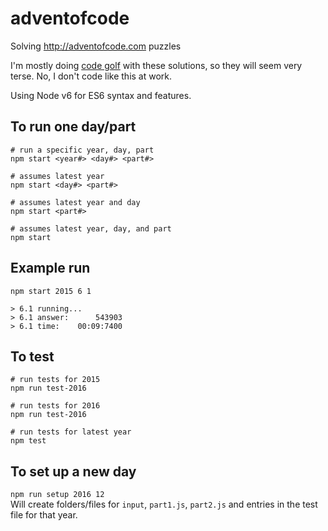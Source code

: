 # adventofcode
Solving http://adventofcode.com puzzles

I'm mostly doing [code golf](https://en.wikipedia.org/wiki/Code_golf) with these solutions, so they will seem very terse.
No, I don't code like this at work.

Using Node v6 for ES6 syntax and features.

To run one day/part
---
```
# run a specific year, day, part
npm start <year#> <day#> <part#>
 
# assumes latest year
npm start <day#> <part#>
 
# assumes latest year and day
npm start <part#>
 
# assumes latest year, day, and part
npm start
```

Example run
---
```
npm start 2015 6 1
 
> 6.1 running...
> 6.1 answer:	   543903
> 6.1 time:	   00:09:7400
```

To test
---
```
# run tests for 2015
npm run test-2016
 
# run tests for 2016
npm run test-2016
 
# run tests for latest year
npm test
```

To set up a new day
---
`npm run setup 2016 12`  
Will create folders/files for `input`, `part1.js`, `part2.js` and entries in 
the test file for that year.

